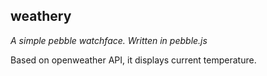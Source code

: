 ## weathery
_A simple pebble watchface. Written in pebble.js_

Based on openweather API, it displays current temperature. 

